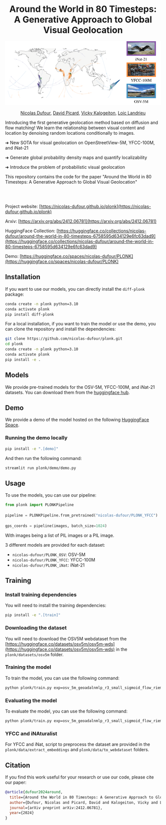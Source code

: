 <div align="center">

# Around the World in 80 Timesteps: <br>A Generative Approach to Global Visual Geolocation

![PLONK](/.media/teaser.png)

<a href="https://nicolas-dufour.github.io/" >Nicolas Dufour</a>, <a href="https://davidpicard.github.io/" >David Picard</a>, <a href="https://vicky.kalogeiton.info/" >Vicky Kalogeiton</a>, <a href="https://loiclandrieu.com/" >Loic Landrieu</a>
</div>

Introducing the first generative geolocation method based on diffusion and flow matching! We learn the relationship between visual content and location by denoising random locations conditionally to images.

➜ New SOTA for visual geolocation on OpenStreetView-5M, YFCC-100M, and iNat-21

➜ Generate global probability density maps and quantify localizability

➜ Introduce the problem of probabilistic visual geolocation

This repository contains the code for the paper "Around the World in 80 Timesteps: A Generative Approach to Global Visual Geolocation"

<br>
<br>

Project website: [https://nicolas-dufour.github.io/plonk](https://nicolas-dufour.github.io/plonk)

Arxiv: [https://arxiv.org/abs/2412.06781](https://arxiv.org/abs/2412.06781)

HuggingFace Collection: [https://huggingface.co/collections/nicolas-dufour/around-the-world-in-80-timesteps-6758595d634129e6fc63dad9](https://huggingface.co/collections/nicolas-dufour/around-the-world-in-80-timesteps-6758595d634129e6fc63dad9)

Demo: [https://huggingface.co/spaces/nicolas-dufour/PLONK](https://huggingface.co/spaces/nicolas-dufour/PLONK)

##  Installation
If you want to use our models, you can directly install the `diff-plonk` package:
```bash
conda create -n plonk python=3.10
conda activate plonk
pip install diff-plonk
```

For a local installation, if you want to train the model or use the demo, you can clone the repository and install the dependencies:

```bash
git clone https://github.com/nicolas-dufour/plonk.git
cd plonk
conda create -n plonk python=3.10
conda activate plonk
pip install -e .
```

## Models

We provide pre-trained models for the OSV-5M, YFCC-100M, and iNat-21 datasets. You can download them from the [huggingface hub](https://huggingface.co/collections/nicolas-dufour/around-the-world-in-80-timesteps-6758595d634129e6fc63dad9).

## Demo

We provide a demo of the model hosted on the following [HuggingFace Space](https://huggingface.co/spaces/nicolas-dufour/PLONK).

### Running the demo locally

```bash
pip install -e ".[demo]"
```

And then run the following command:

```bash
streamlit run plonk/demo/demo.py 
```

## Usage

To use the models, you can use our pipeline:

```python
from plonk import PLONKPipeline

pipeline = PLONKPipeline.from_pretrained("nicolas-dufour/PLONK_YFCC")

gps_coords = pipeline(images, batch_size=1024)
```
With images being a list of PIL images or a PIL image.

3 different models are provided for each dataset:

- `nicolas-dufour/PLONK_OSV`: OSV-5M
- `nicolas-dufour/PLONK_YFCC`: YFCC-100M
- `nicolas-dufour/PLONK_iNat`: iNat-21

## Training
### Install training dependencies
You will need to install the training dependencies:
```bash
pip install -e ".[train]"
```

### Downloading the dataset
You will need to download the OSV5M webdataset from the [https://huggingface.co/datasets/osv5m/osv5m-wds](https://huggingface.co/datasets/osv5m/osv5m-wds) in the `plonk/datasets/osv5m` folder.

### Training the model
To train the model, you can use the following command:

```bash
python plonk/train.py exp=osv_5m_geoadalnmlp_r3_small_sigmoid_flow_riemann mode=traineval experiment_name=My_OSV_5M_Experiment
```
### Evaluating the model
To evaluate the model, you can use the following command:

```bash
python plonk/train.py exp=osv_5m_geoadalnmlp_r3_small_sigmoid_flow_riemann mode=eval experiment_name=My_OSV_5M_Experiment
```

### YFCC and iNAturalist
For YFCC and iNat, script to preprocess the dataset are provided in the `plonk/data/extract_embeddings` and `plonk/data/to_webdataset` folders.

## Citation

If you find this work useful for your research or use our code, please cite our paper:

```bibtex
@article{dufour2024around,
  title={Around the World in 80 Timesteps: A Generative Approach to Global Visual Geolocation},
  author={Dufour, Nicolas and Picard, David and Kalogeiton, Vicky and Landrieu, Loic},
  journal={arXiv preprint arXiv:2412.06781},
  year={2024}
}
```

